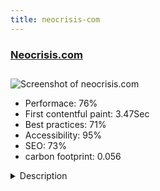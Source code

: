 ```yaml
---
title: neocrisis-com
---
```


<div style="height: 3rem">
  <a href="http://www.neocrisis.com/"><h3>Neocrisis.com</h3></a>
</div>
<img loading="lazy" src="/images/thumbs/neocrisis.com.jpg" alt="Screenshot of neocrisis.com" />
<ul>
  <li>Performace: 76%</li>
  <li>
    First contentful paint:
    3.47Sec
  </li>
  <li>Best practices: 71%</li>
  <li>Accessibility: 95%</li>
  <li>SEO: 73%</li>
  <li>carbon footprint: 0.056</li>
</ul>
<details>
  <summary>Description</summary>
  <p>At Neocrisis, we focus on reviews and interviews that cover a wide range of topics and industries from video games all the way to comics. We also provide news and updates from gaming and other industries.I use a number of extensions on the site. The most visible one is Minitek Wall that shows on the front page a image grind. It is so simple to use. It shows the latest articles you have selected onto it. I assign what gets shown onto by assigning a custom tag, in my case i use "front page," to tell the extension to put a specific article into a grid. I think there are other ways to assign the articles such as where the article is located on the site; news, review or any other section.

I think the most coolest extension i have on my site is called GK Rating Plugin. It makes review scores simply look awesome. I mean, before this my review scores were shown as 9/10. Now it makes our reviews that more professional looking. The truth is i found this by accident and I sure am happy I did.</p>
</details>

